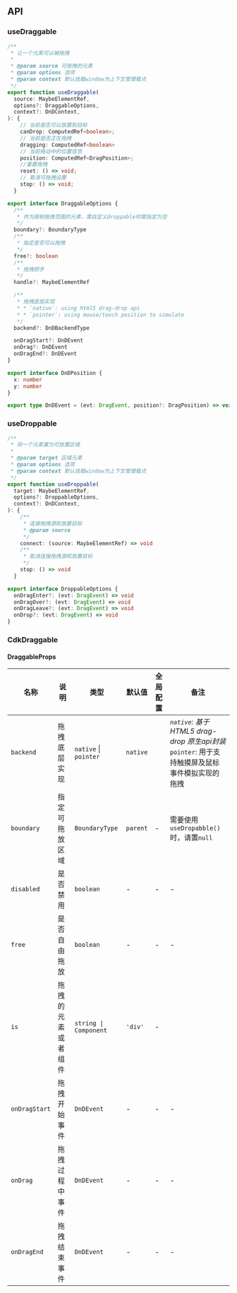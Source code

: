 ## API

### useDraggable

```ts
/**
 * 让一个元素可以被拖拽
 *
 * @param source 可拖拽的元素
 * @param options 选项
 * @param context 默认挂载window为上下文管理载点
 */
export function useDraggable(
  source: MaybeElementRef,
  options?: DraggableOptions,
  context?: DnDContext,
): {
    // 当前是否可以放置到目标
    canDrop: ComputedRef<boolean>;
    // 当前是否正在拖拽
    dragging: ComputedRef<boolean>
    // 当前拖动中的位置信息
    position: ComputedRef<DragPosition>;
    //重置拖拽
    reset: () => void;
    // 取消可拖拽设置
    stop: () => void;
  }

export interface DraggableOptions {
  /**
   * 作为限制拖拽范围的元素，需自定义droppable时需指定为空
   */
  boundary?: BoundaryType
  /**
   * 指定是否可以拖拽
   */
  free?: boolean
  /**
   * 拖拽把手
   */
  handle?: MaybeElementRef

  /**
   * 拖拽底层实现
   * * `native`: using html5 drag-drop api
   * * `pointer`: using mouse/touch position to simulate
   */
  backend?: DnDBackendType

  onDragStart?: DnDEvent
  onDrag?: DnDEvent
  onDragEnd?: DnDEvent
}

export interface DnDPosition {
  x: number
  y: number
}

export type DnDEvent = (evt: DragEvent, position?: DragPosition) => void

```

### useDroppable

```ts
/**
 * 将一个元素置为可放置区域
 *
 * @param target 区域元素
 * @param options 选项
 * @param context 默认挂载window为上下文管理载点
 */
export function useDroppable(
  target: MaybeElementRef,
  options?: DroppableOptions,
  context?: DnDContext,
): {
    /**
     * 连接拖拽源和放置目标
     * @param source
     */
    connect: (source: MaybeElementRef) => void
    /**
     * 取消连接拖拽源和放置目标
     */
    stop: () => void
  }

export interface DroppableOptions {
  onDragEnter?: (evt: DragEvent) => void
  onDragOver?: (evt: DragEvent) => void
  onDragLeave?: (evt: DragEvent) => void
  onDrop?: (evt: DragEvent) => void
}
```

### CdkDraggable

#### DraggableProps

| 名称            | 说明        | 类型             | 默认值        | 全局配置     | 备注                           |
|---------------|-----------|----------------|------------|----------|------------------------------|
| `backend`     | 拖拽底层实现       | `native` \| `pointer`  | `native` |      | *`native`: 基于HTML5 drag-drop 原生api封装<br>*`pointer`: 用于支持触摸屏及鼠标事件模拟实现的拖拽                              |
| `boundary`    | 指定可拖放区域   | `BoundaryType` | `parent`   | -        | 需要使用`useDropabble()`时，请置`null` |
| `disabled`    | 是否禁用      | `boolean`      | -          | -        | -                            |
| `free`        | 是否自由拖放    | `boolean`      | -          | -        | -                            |
| `is`          | 拖拽的元素或者组件 | `string \| Component` | `'div'`  | -                            |
| `onDragStart` | 拖拽开始事件    | `DnDEvent`     | -          | -        | -                            |
| `onDrag`      | 拖拽过程中事件   | `DnDEvent`     | -          | -        | -                            |
| `onDragEnd`   | 拖拽结束事件    | `DnDEvent`     | -          | -        | -                            |
